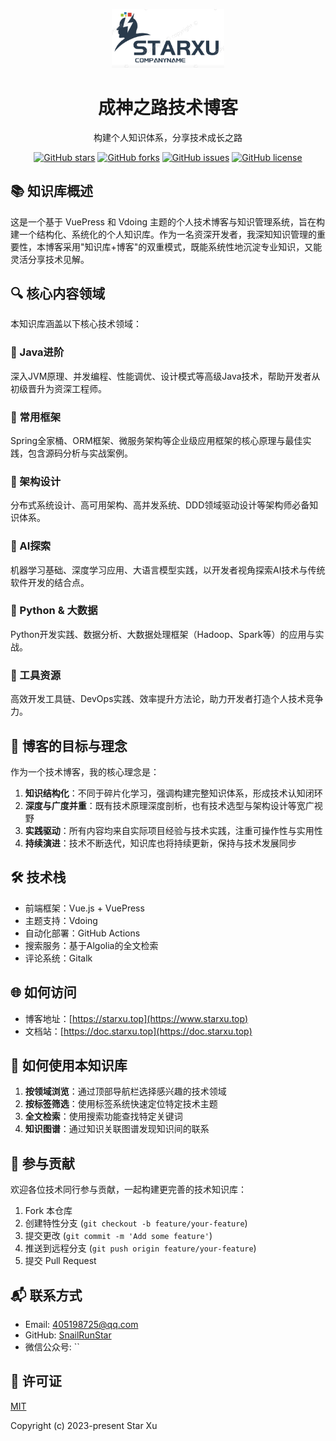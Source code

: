 <p align="center"><img width="180" src="/docs/.vuepress/public/img/logo.png" alt="StarXu Tech Blog"></p>

<h1 align="center">成神之路技术博客</h1>

<p align="center">构建个人知识体系，分享技术成长之路</p>

<p align="center">
  <a href="https://github.com/SnailRunStar/xustar-blog/stargazers"><img src="https://img.shields.io/github/stars/SnailRunStar/xustar-blog?style=flat-square&logo=GitHub" alt="GitHub stars"></a>
  <a href="https://github.com/SnailRunStar/xustar-blog/network"><img src="https://img.shields.io/github/forks/SnailRunStar/xustar-blog?style=flat-square&logo=GitHub" alt="GitHub forks"></a>
  <a href="https://github.com/SnailRunStar/xustar-blog/issues"><img src="https://img.shields.io/github/issues/SnailRunStar/xustar-blog?style=flat-square&logo=GitHub" alt="GitHub issues"></a>
  <a href="https://github.com/SnailRunStar/xustar-blog/blob/master/LICENSE"><img src="https://img.shields.io/github/license/SnailRunStar/xustar-blog?style=flat-square" alt="GitHub license"></a>
</p>

## 📚 知识库概述

这是一个基于 VuePress 和 Vdoing 主题的个人技术博客与知识管理系统，旨在构建一个结构化、系统化的个人知识库。作为一名资深开发者，我深知知识管理的重要性，本博客采用"知识库+博客"的双重模式，既能系统性地沉淀专业知识，又能灵活分享技术见解。

## 🔍 核心内容领域

本知识库涵盖以下核心技术领域：

### 🔸 Java进阶
深入JVM原理、并发编程、性能调优、设计模式等高级Java技术，帮助开发者从初级晋升为资深工程师。

### 🔸 常用框架
Spring全家桶、ORM框架、微服务架构等企业级应用框架的核心原理与最佳实践，包含源码分析与实战案例。

### 🔸 架构设计
分布式系统设计、高可用架构、高并发系统、DDD领域驱动设计等架构师必备知识体系。

### 🔸 AI探索
机器学习基础、深度学习应用、大语言模型实践，以开发者视角探索AI技术与传统软件开发的结合点。

### 🔸 Python & 大数据
Python开发实践、数据分析、大数据处理框架（Hadoop、Spark等）的应用与实战。

### 🔸 工具资源
高效开发工具链、DevOps实践、效率提升方法论，助力开发者打造个人技术竞争力。

## 🚀 博客的目标与理念

作为一个技术博客，我的核心理念是：

1. **知识结构化**：不同于碎片化学习，强调构建完整知识体系，形成技术认知闭环
2. **深度与广度并重**：既有技术原理深度剖析，也有技术选型与架构设计等宽广视野
3. **实践驱动**：所有内容均来自实际项目经验与技术实践，注重可操作性与实用性
4. **持续演进**：技术不断迭代，知识库也将持续更新，保持与技术发展同步

## 🛠️ 技术栈

- 前端框架：Vue.js + VuePress
- 主题支持：Vdoing
- 自动化部署：GitHub Actions
- 搜索服务：基于Algolia的全文检索
- 评论系统：Gitalk

## 🌐 如何访问

- 博客地址：[https://starxu.top](https://www.starxu.top)
- 文档站：[https://doc.starxu.top](https://doc.starxu.top)

## 📖 如何使用本知识库

1. **按领域浏览**：通过顶部导航栏选择感兴趣的技术领域
2. **按标签筛选**：使用标签系统快速定位特定技术主题
3. **全文检索**：使用搜索功能查找特定关键词
4. **知识图谱**：通过知识关联图谱发现知识间的联系

## 🤝 参与贡献

欢迎各位技术同行参与贡献，一起构建更完善的技术知识库：

1. Fork 本仓库
2. 创建特性分支 (`git checkout -b feature/your-feature`)
3. 提交更改 (`git commit -m 'Add some feature'`)
4. 推送到远程分支 (`git push origin feature/your-feature`)
5. 提交 Pull Request

## 📬 联系方式

- Email: [405198725@qq.com](mailto:405198725@qq.com)
- GitHub: [SnailRunStar](https://github.com/SnailRunStar)
- 微信公众号: ``

## 📄 许可证

[MIT](https://github.com/SnailRunStar/xustar-blog/blob/master/LICENSE)

Copyright (c) 2023-present Star Xu

